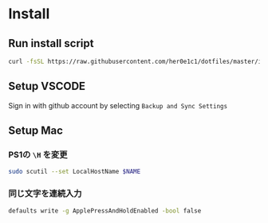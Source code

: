
# Install

## Run install script

```bash
curl -fsSL https://raw.githubusercontent.com/her0e1c1/dotfiles/master/install.sh | bash
```

## Setup VSCODE

Sign in with github account by selecting `Backup and Sync Settings`

## Setup Mac

### PS1の `\H` を変更

```bash
sudo scutil --set LocalHostName $NAME
```

### 同じ文字を連続入力

```bash
defaults write -g ApplePressAndHoldEnabled -bool false
```
